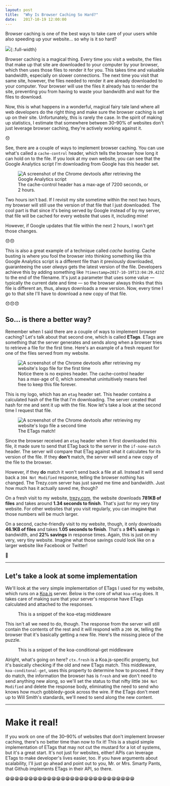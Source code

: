 ```yaml
---
layout: post
title:  "Why Is Browser Caching So Hard?"
date:   2017-10-19 12:00:00
---
```


Browser caching is one of the best ways to take care of your users while also speeding up your website… so why is it so hard?

![](https://trezy.sh/2bTVGV.jpg){:.full-width}

Browser caching is a magical thing. Every time you visit a website, the files that make up that site are downloaded to your computer by your browser, which then uses those files to render it for you. This takes time and valuable bandwidth, especially on slower connections. The next time you visit that same site, however, the files needed to render it are already downloaded to your computer. Your browser will use the files it already has to render the site, preventing you from having to waste your bandwidth and wait for the files to download.

Now, this is what happens in a wonderful, magical fairy tale land where all web developers do the right thing and make sure the browser caching is set up on their site. Unfortunately, this is rarely the case. In the spirit of making up statistics, I estimate that somewhere between 30–90% of websites don't just leverage browser caching, they're actively working against it.

😞

See, there are a couple of ways to implement browser caching. You can use what's called a `cache-control` header, which tells the browser how long it can hold on to the file. If you look at my own website, you can see that the Google Analytics script I'm downloading from Google has this header set.

<figure class="pull-left">
  <img src="https://trezy.sh/ZkPbR9.png" alt="A screenshot of the Chrome devtools after retrieving the Google Analytics script"/>

  <figcaption>The cache-control header has a max-age of 7200 seconds, or 2 hours.</figcaption>
</figure>

Two hours isn't bad. If I revisit my site sometime within the next two hours, my browser will still use the version of that file that I just downloaded. The cool part is that since it's being served by Google instead of by my server, that file will be cached for every website that uses it, including mine!

However, if Google updates that file within the next 2 hours, I won't get those changes.

😞😞

This is also a great example of a technique called *cache busting*. Cache busting is where you fool the browser into thinking something like this Google Analytics script is a different file than it previously downloaded, guaranteeing the user *always* gets the latest version of the file. Developers achieve this by adding something like `?timestamp=2017-10-19T13:04:29.423Z` to the end of the filename. It's just a parameter that uses some value — typically the current date and time — so the browser always thinks that this file is different an, thus, always downloads a new version. Now, every time I go to that site I'll have to download a new copy of that file.

😞😞😞

## So… is there a better way?

Remember when I said there are a couple of ways to implement browser caching? Let's talk about that second one, which is called **ETags**. ETags are something that the server generates and sends along when a browser tries to retrieve a file for the first time. Here's an example of a fresh request for one of the files served from my website.


<figure class="pull-left">
  <img src="https://trezy.sh/Z1A2Sll.png" alt="A screenshot of the Chrome devtools after retrieving my website's logo file for the first time"/>

  <figcaption>Notice there is no expires header. The cache-control header has a max-age of 0, which somewhat unintuitively means feel free to keep this file forever.</figcaption>
</figure>


This is my logo, which has an `etag` header set. This header contains a calculated hash of the file that I'm downloading. The server created that hash for me and sent it up with the file. Now let's take a look at the second time I request that file.

<figure class="pull-left">
  <img src="https://trezy.sh/Z1hc9e.png" alt="A screenshot of the Chrome devtools after retrieving my website's logo file a second time"/>

  <figcaption>The ETags match!</figcaption>
</figure>

Since the browser received an `etag` header when it first downloaded this file, it made sure to send that ETag back to the server in the `if-none-match` header. The server will compare that ETag against what it calculates for its version of the file. If they **don't** match, the server will send a new copy of the file to the browser.

However, if they **do** match it won't send back a file at all. Instead it will send back a `304 Not Modified` response, telling the browser nothing has changed. The Trezy.com server has just saved me time and bandwidth. Just how much has it actually saved me, though?

On a fresh visit to my website, [trezy.com](https://trezy.com), the website downloads **781KB of files** and takes around **1.34 seconds to finish**. That's just for my very tiny website. For other websites that you visit regularly, you can imagine that those numbers will be much larger.

On a second, cache-friendly visit to my website, though, it only downloads **46.1KB of files** and takes **1.05 seconds to finish**. That's a **94% savings** in bandwidth, and **22% savings** in response times. Again, this is just on my very, very tiny website. Imagine what those savings could look like on a larger website like Facebook or Twitter!

🤔

---

## Let's take a look at some implementation

We'll look at the very simple implementation of ETags I used for my website, which runs on a [Koa.js](https://koajs.com) server. Below is the core of what `koa-etag` does. It takes care of making sure that your server's response have ETags calculated and attached to the responses.

<figure>
  <script src="https://gist.github.com/trezy/86d22bfc3c7bc066b0e108e7796c8c15.js"></script>

  <figcaption>This is a snippet of the koa-etag middleware</figcaption>
</figure>

This isn't all we need to do, though. The response from the server will still contain the contents of the rest and it will respond with a `200 OK`, telling the browser that it's basically getting a new file. Here's the missing piece of the puzzle.

<figure class="pull-left">
  <script src="https://gist.github.com/trezy/53ef191784ab95808f95c0b6d219d7c0.js"></script>

  <figcaption>This is a snippet of the koa-conditional-get middleware</figcaption>
</figure>

Alright, what's going on here? `ctx.fresh` is a Koa.js-specific property, but it's basically checking if the old and new ETags match. This middleware, `koa-conditonal-get`, uses this property to determine how to proceed. If they do match, the information the browser has is `fresh` and we don't need to send anything new along, so we'll set the status to that nifty little `304 Not Modified` and delete the response body, eliminating the need to send who knows how much gobbledy-gook across the wire. If the ETags don't meet up to Will Smith's standards, we'll need to send along the new content.

---

# Make it real!

If you work on one of the 30–90% of websites that don't implement browser caching, there's no better time than now to fix it! This is a stupid simple implementation of ETags that may not cut the mustard for a lot of systems, but it's a great start. It's not just for websites, either! APIs can leverage ETags to make developer's lives easier, too. If you have arguments about scalability, I'll just go ahead and point out to you, Mr. or Mrs. Smarty Pants, that Github implements ETags in their API, so there.

😁😁😁😁😁😁😁😁😁😁😁😁😁😁😁😁😁😁😁😁😁😁😁😁😁😁😁😁

